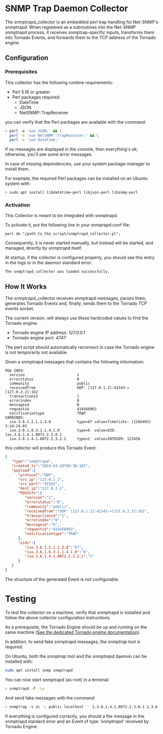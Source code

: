 # SNMP Trap Daemon Collector

The snmptrapd_collector is an embedded perl trap handling for Net-SNMP's snmptrapd.
When registered as a subroutines into the Net-SNMP snmptrapd process, 
it receives snmptrap-specific inputs, 
transforms them into Tornado Events, and forwards them to the TCP address 
of the Tornado engine.

## Configuration

### Prerequisites

This collector has the following runtime requirements:
- Perl 5.16 or greater
- Perl packages required:
  - DateTime
  - JSON
  - NetSNMP::TrapReceiver

you can verify that the Perl packages are available with the command:
```bash
> perl -e 'use JSON;' && \
  perl -e 'use NetSNMP::TrapReceiver;' && \
  perl -e 'use DateTime;'
```

If no messages are displayed in the console, then everything's ok; otherwise, 
you'll see some error messages.

In case of missing dependencies, use your system package-manager to install them.

For example, the required Perl packages can be installed on an Ubuntu system with:
```bash
> sudo apt install libdatetime-perl libjson-perl libsnmp-perl
```

### Activation

This Collector is meant to be integrated with snmptrapd.

To activate it, put the following line in your snmprapd.conf file:

```
perl do "/path_to_the_script/snmptrapd_collector.pl"; 
```

Consequently, it is never started manually, but instead will be started, and managed,
directly by snmptrapd itself.

At startup, if the collector is configured properly, you should see 
this entry in the logs or in the daemon standard error:
```
The snmptrapd_collector was loaded successfully.
```


## How It Works

The snmptrapd_collector receives snmptrapd messages, parses them, generates Tornado Events
and, finally, sends them to the Tornado TCP events socket.

The current version, will always use these hardcoded values to find the Tornado engine:
- Tornado engine IP address: _127.0.0.1_
- Tornado engine port: _4747_ 

The perl script should automatically reconnect in case the Tornado engine is not 
temporarily not available.

 
Given a snmptrapd messages that contains the following information:
```
PDU INFO:
  version                        1
  errorstatus                    0
  community                      public
  receivedfrom                   UDP: [127.0.1.1]:41543->[127.0.2.2]:162
  transactionid                  1
  errorindex                     0
  messageid                      0
  requestid                      414568963
  notificationtype               TRAP
VARBINDS:
  iso.3.6.1.2.1.1.3.0            type=67 value=Timeticks: (1166403) 3:14:24.03
  iso.3.6.1.6.3.1.1.4.1.0        type=6  value=OID: iso.3.6.1.4.1.8072.2.3.0.1
  iso.3.6.1.4.1.8072.2.3.2.1     type=2  value=INTEGER: 123456
```

this collector will produce this Tornado Event:
```json
{
   "type":"snmptrapd",
   "created_ts":"2019-03-28T09:38:10Z",
   "payload":{
      "protocol":"UDP",
      "src_ip":"127.0.1.1",
      "src_port":"41543",
      "dest_ip":"127.0.2.2",
      "PDUInfo":{
         "version":"1",
         "errorstatus":"0",
         "community":"public",
         "receivedfrom":"UDP: [127.0.1.1]:41543->[127.0.2.2]:162",
         "transactionid":"1",
         "errorindex":"0",
         "messageid":"0",
         "requestid":"414568963",
         "notificationtype":"TRAP"
      },
      "oids":{
         "iso.3.6.1.2.1.1.3.0":"67",
         "iso.3.6.1.6.3.1.1.4.1.0":"6",
         "iso.3.6.1.4.1.8072.2.3.2.1":"2"
      }
   }
}
```

The structure of the generated Event is not configurable.

# Testing

To test the collector on a machine, verify that snmptrapd is installed and
follow the above collector configuration instructions.

As a prerequisite, the Tornado Engine should be up and running on the same machine 
([See the dedicated Tornado engine documentation](../../engine/doc/README.md)). 

In addition, to send fake snmptrapd messages, the _snmptrap_ tool is required.

On Ubuntu, both the _snmptrap_ tool and the _snmptrapd_ daemon can be installed with:
```bash
sudo apt install snmp snmptrapd
```

You can now start snmptrapd (as root) in a terminal:
```bash
> snmptrapd -f -Le
```

And send fake messages with the command:
```bash
> snmptrap -v 2c -c public localhost '' 1.3.6.1.4.1.8072.2.3.0.1 1.3.6.1.4.1.8072.2.3.2.1 i 123456
```

If everything is configured correctly, you should a the message in the snmptrapd stardard error
and an Event of type _'snmptrapd'_ received by Tornado Engine. 



